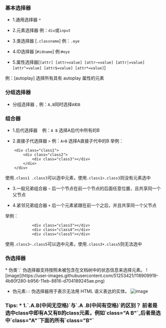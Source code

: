 <h3>基本选择器</h3>

* 1.通用选择器 `*` 

* 2.元素选择器 例：`div`或`input`

* 3.类选择器 [`.classname`] 例：`.eye`

* 4.ID选择器 [`#idname`] 例:`#eye`

* 5.属性选择器[`[attr] [attr=value] [attr~=value] [attr|=value] [attr^=value] [attr$=value] [attr*=value]`]

例：[autoplay] 选择所有具有 autoplay 属性的元素

<h3>分组选择器</h3>

* 分组选择器 `,` 例：`A,B`同时选择`A和B`

<h3>组合器</h3>

* 1.后代选择器  ` ` 例：`A B` 选择A后代中所有的B

* 2.直接子代选择器 `>` 例：`A>B` 选择A直接子代中的B
举例：
```
    <div class="class1">
        <div class="class2">
            <div class="class3"></div>
        </div>
    </div>
```
使用`.class1 .class3`可以选中元素，使用`.class1>.class3`则没有元素选中

* 3.一般兄弟组合器 `~` 后一个节点在前一个节点的后面任意位置，且共享同一个父节点

* 4.紧邻兄弟组合器 `+` 后一个元素紧跟在前一个之后，并且共享同一个父节点

举例：
```
            <div class="class3"></div>
            <div class="class4"></div>
            <div class="class5"></div>
```
使用`.class3~.class5`可以选中元素，使用`.class3+.class5`则无法选中

<h3>伪选择器</h3>
* 伪类`:` 伪选择器支持按照未被包含在文档树中的状态信息来选择元素。
![image](https://user-images.githubusercontent.com/51253421/118909919-4b80f280-b956-11eb-8816-d704189245ae.png)

* 伪元素`::` 伪选择器用于表示无法用 HTML 语义表达的实体。
![image](https://user-images.githubusercontent.com/51253421/118909994-69e6ee00-b956-11eb-9299-152d895a8f1a.png)

<h3>Tips:</3>
* 1.`.A.B(中间无空格)`与`.A .B(中间有空格)`的区别？
前者是选中class中即有A又有B的class元素，例如`class="A B"`,后者是选中`class="A"`下面的所有`class="B"`
